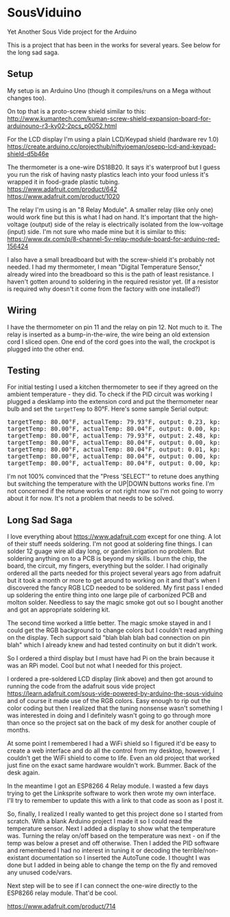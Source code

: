 # SousViduino
Yet Another Sous Vide project for the Arduino

This is a project that has been in the works for several years. See below for the long sad saga.

## Setup
My setup is an Arduino Uno (though it compiles/runs on a Mega without changes too).

On top that is a proto-screw shield similar to this:
http://www.kumantech.com/kuman-screw-shield-expansion-board-for-arduinouno-r3-ky02-2pcs_p0052.html

For the LCD display I'm using a plain LCD/Keypad shield (hardware rev 1.0) 
https://create.arduino.cc/projecthub/niftyjoeman/osepp-lcd-and-keypad-shield-d5b46e

The thermometer is a one-wire DS18B20. It says it's waterproof but I guess you run the risk of
having nasty plastics leach into your food unless it's wrapped it in food-grade plastic tubing.
https://www.adafruit.com/product/642
https://www.adafruit.com/product/1020

The relay I'm using is an "8 Relay Module". A smaller relay (like only one) would work fine but this is what I had on hand.
It's important that the high-voltage (output) side of the relay is electrically isolated from the low-voltage (input) side.
I'm not sure who made mine but it is similar to this:
https://www.dx.com/p/8-channel-5v-relay-module-board-for-arduino-red-156424

I also have a small breadboard but with the screw-shield it's probably not needed. I had my thermometer,
I mean "Digital Temperature Sensor," already wired into the breadboard so this is the path of least resistance.
I haven't gotten around to soldering in the required resistor yet. (If a resistor is required why doesn't it
come from the factory with one installed?)

## Wiring
I have the thermometer on pin 11 and the relay on pin 12. Not much to it. The relay is inserted as a bump-in-the-wire,
the wire being an old extension cord I sliced open. One end of the cord goes into the wall, the crockpot is plugged into
the other end.

## Testing
For initial testing I used a kitchen thermometer to see if they agreed on the ambient temperature - they did. 
To check if the PID circuit was working I plugged a desklamp into the extension cord and put the thermometer near
bulb and set the `targetTemp` to 80°F. Here's some sample Serial output:
<pre>
targetTemp: 80.00°F, actualTemp: 79.93°F, output: 0.23, kp: 2.00, ki: 0.50, kd: 2.00, relay: ON
targetTemp: 80.00°F, actualTemp: 80.04°F, output: 0.00, kp: 2.00, ki: 0.50, kd: 2.00, relay: OFF
targetTemp: 80.00°F, actualTemp: 79.93°F, output: 2.48, kp: 2.00, ki: 0.50, kd: 2.00, relay: ON
targetTemp: 80.00°F, actualTemp: 80.04°F, output: 0.00, kp: 2.00, ki: 0.50, kd: 2.00, relay: OFF
targetTemp: 80.00°F, actualTemp: 80.04°F, output: 0.01, kp: 2.00, ki: 0.50, kd: 2.00, relay: ON
targetTemp: 80.00°F, actualTemp: 80.04°F, output: 0.00, kp: 2.00, ki: 0.50, kd: 2.00, relay: ON
targetTemp: 80.00°F, actualTemp: 80.04°F, output: 0.00, kp: 2.00, ki: 0.50, kd: 2.00, relay: OFF
</pre>
I'm not 100% convinced that the "Press 'SELECT'" to retune does anything but switching the temperature
with the UP|DOWN buttons works fine. I'm not concerned if the retune works or not right now so I'm
not going to worry about it for now. It's not a problem that needs to be solved.

## Long Sad Saga
I love everything about https://www.adafruit.com except for one thing. A lot of their stuff needs soldering.
I'm not good at soldering fine things. I can solder 12 guage wire all day long, or garden irrigation no
problem. But soldering anything on to a PCB is beyond my skills. I burn the chip, the board, the circuit, my
fingers, everything but the solder. I had originally ordered all the parts needed for this project several
years ago from adafruit but it took a month or more to get around to working on it and that's when I discovered
the fancy RGB LCD needed to be soldered. My first pass I ended up soldering the entire thing into one large
pile of carbonized PCB and molton solder. Needless to say the magic smoke got out so I bought another and got
an appropriate soldering kit. 

The second time worked a little better. The magic smoke stayed in and I could get the RGB background to change
colors but I couldn't read anything on the display. Tech support said "blah blah blah bad connection on pin blah"
which I already knew and had tested continuity on but it didn't work. 

So I ordered a third display but I must have had Pi on the brain because it was an RPi model. Cool but not what
I needed for this project.

I ordered a pre-soldered LCD display (link above) and then got around to running the code from the adafruit sous
vide project https://learn.adafruit.com/sous-vide-powered-by-arduino-the-sous-viduino and of course it made
use of the RGB colors. Easy enough to rip out the color coding but then I realized that the tuning nonsense
wasn't something I was interested in doing and I definitely wasn't going to go through more than once so the
project sat on the back of my desk for another couple of months.

At some point I remembered I had a WiFi shield so I figured it'd be easy to create a web interface and do
all the control from my desktop, however, I couldn't get the WiFi shield to come to life. Even an old project
that worked just fine on the exact same hardware wouldn't work. Bummer. Back of the desk again.

In the meantime I got an ESP8266 4 Relay module. I wasted a few days trying to get the Linksprite software
to work then wrote my own interface. I'll try to remember to update this with a link to that code as soon as
I post it.

So, finally, I realized I really wanted to get this project done so I started from scratch. With a blank
Arduino project I made it so I could read the temperature sensor. Next I added a display to show what
the temperature was. Turning the relay on/off based on the temperature was next - on if the temp was below
a preset and off otherwise. Then I added the PID software and remembered I had no interest in tuning it
or decoding the terrible/non-existant documentation so I inserted the AutoTune code. I thought I was done
but I added in being able to change the temp on the fly and removed any unused code/vars.

Next step will be to see if I can connect the one-wire directly to the ESP8266 relay module. That'd be cool.
















https://www.adafruit.com/product/714

